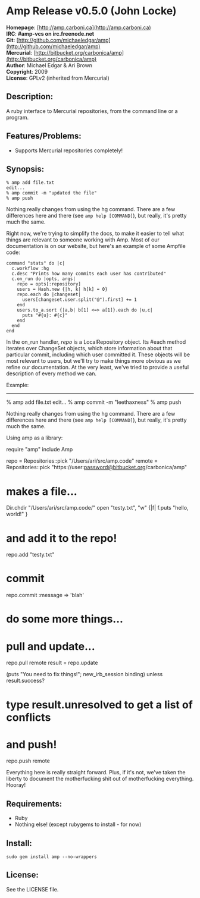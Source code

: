 Amp Release v0.5.0 (John Locke)
==============================

**Homepage**:   [http://amp.carboni.ca](http://amp.carboni.ca)   
**IRC**:        **#amp-vcs on irc.freenode.net**  
**Git**:        [http://github.com/michaeledgar/amp](http://github.com/michaeledgar/amp)   
**Mercurial**:  [http://bitbucket.org/carbonica/amp](http://bitbucket.org/carbonica/amp)   
**Author**:     Michael Edgar & Ari Brown  
**Copyright**:  2009  
**License**:    GPLv2 (inherited from Mercurial)  


Description:
------------

A ruby interface to Mercurial repositories, from the command line or a program.

Features/Problems:
------------------

* Supports Mercurial repositories completely!

Synopsis:
---------

    % amp add file.txt
    edit...
    % amp commit -m "updated the file"
    % amp push
  
Nothing really changes from using the hg command. There are a few differences
here and there (see `amp help [COMMAND]`), but really, it's pretty much the same.

Right now, we're trying to simplify the docs, to make it easier to tell what things
are relevant to someone working with Amp. Most of our documentation is on our website,
but here's an example of some Ampfile code:

    command "stats" do |c|
      c.workflow :hg
      c.desc "Prints how many commits each user has contributed"
      c.on_run do |opts, args|
        repo = opts[:repository]
        users = Hash.new {|h, k| h[k] = 0}
        repo.each do |changeset|
          users[changeset.user.split("@").first] += 1
        end
        users.to_a.sort {|a,b| b[1] <=> a[1]}.each do |u,c|
          puts "#{u}: #{c}"
        end
      end
    end
    
In the on\_run handler, _repo_ is a LocalRepository object. Its #each method iterates over
ChangeSet objects, which store information about that particular commit, including which user
committed it. These objects will be most relevant to users, but we'll try to make things more
obvious as we refine our documentation. At the very least, we've tried to provide a useful
description of every method we can.
  
Example:
________
  % amp add file.txt
  edit...
  % amp commit -m "leethaxness"
  % amp push
  
  Nothing really changes from using the hg command. There are a few differences
  here and there (see `amp help [COMMAND]`), but really, it's pretty much the same.
  
  Using amp as a library:
  
  require "amp"
  include Amp
  
  repo = Repositories::pick "/Users/ari/src/amp.code"
  remote = Repositories::pick "https://user:password@bitbucket.org/carbonica/amp"
  
  # makes a file...
  Dir.chdir "/Users/ari/src/amp.code/"
  open "testy.txt", "w" {|f| f.puts "hello, world!" }
  
  # and add it to the repo!
  repo.add "testy.txt"
  
  # commit
  repo.commit :message => 'blah'
  
  # do some more things...
  
  # pull and update...
  repo.pull remote
  result = repo.update
  
  (puts "You need to fix things!"; new_irb_session binding) unless result.success?
  # type result.unresolved to get a list of conflicts
  
  # and push!
  repo.push remote
  
  Everything here is really straight forward. Plus, if it's not, we've taken
  the liberty to document the motherfucking shit out of motherfucking everything.
  Hooray!
  
Requirements:
-------------
* Ruby
* Nothing else! (except rubygems to install - for now)

Install:
--------

    sudo gem install amp --no-wrappers

License:
--------

See the LICENSE file.